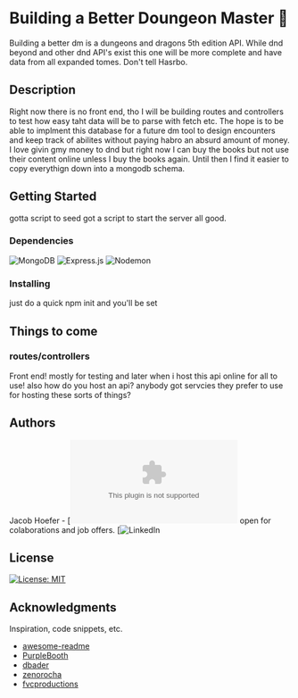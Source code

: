 # Building a Better Doungeon Master :game_die:
Building a better dm is a dungeons and dragons 5th edition API. While dnd beyond and other dnd API's exist this one will be more complete and have data from all expanded tomes. Don't tell Hasrbo. 

## Description
Right now there is no front end, tho I will be building routes and controllers to test how easy taht data will be to parse with fetch etc. The hope is to be able to implment this database for a future dm tool to design encounters and keep track of abilites without paying habro an absurd amount of money. I love givin gmy money to dnd but right now I can buy the books but not use their content online unless I buy the books again. Until then I find it easier to copy everythign down into a mongodb schema.

## Getting Started
gotta script to seed got a script to start the server all good.

### Dependencies
![MongoDB](https://img.shields.io/badge/MongoDB-%234ea94b.svg?style=for-the-badge&logo=mongodb&logoColor=white)
![Express.js](https://img.shields.io/badge/express.js-%23404d59.svg?style=for-the-badge&logo=express&logoColor=%2361DAFB)
![Nodemon](https://img.shields.io/badge/NODEMON-%23323330.svg?style=for-the-badge&logo=nodemon&logoColor=%BBDEAD)


### Installing
just do a quick npm init and you'll be set


## Things to come
### routes/controllers
Front end! mostly for testing and later when i host this api online for all to use!
also how do you host an api? anybody got servcies they prefer to use for hosting these sorts of things?

## Authors

Jacob Hoefer - [![email](Jacob.hoefer@gmail.com)
open for colaborations and job offers. 
[![LinkedIn](https://www.linkedin.com/in/jacob-hoefer-480198251/)


## License

[![License: MIT](https://img.shields.io/badge/License-MIT-yellow.svg)](https://opensource.org/licenses/MIT)

## Acknowledgments

Inspiration, code snippets, etc.
* [awesome-readme](https://github.com/matiassingers/awesome-readme)
* [PurpleBooth](https://gist.github.com/PurpleBooth/109311bb0361f32d87a2)
* [dbader](https://github.com/dbader/readme-template)
* [zenorocha](https://gist.github.com/zenorocha/4526327)
* [fvcproductions](https://gist.github.com/fvcproductions/1bfc2d4aecb01a834b46)
